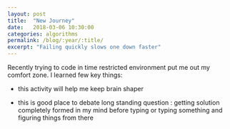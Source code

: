 ```yaml
---
layout: post
title:  "New Journey"
date:   2018-03-06 10:30:00
categories: algorithms
permalink: /blog/:year/:title/
excerpt: "Failing quickly slows one down faster"
---
```


Recently trying to code in time restricted environment put me out my comfort zone. I learned few key things:

* this activity will help me keep brain shaper 

* this is good place to debate long standing question : getting solution completely formed in my mind before typing or typing something and figuring things from there